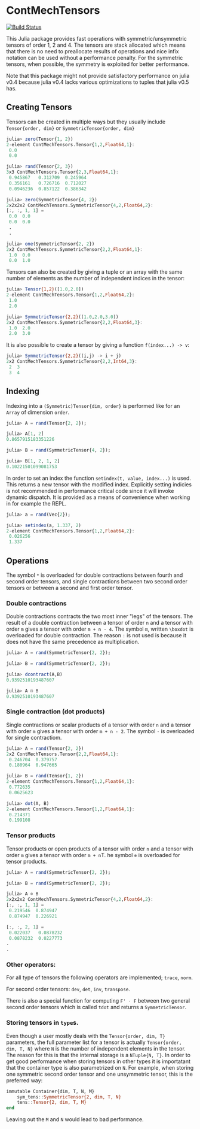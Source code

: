 # ContMechTensors

[![Build Status](https://travis-ci.org/KristofferC/ContMechTensors.jl.svg?branch=master)](https://travis-ci.org/KristofferC/ContMechTensors.jl)

This Julia package provides fast operations with symmetric/unsymmetric tensors of order 1, 2 and 4. The tensors are stack allocated which means that there is no need to preallocate results of operations and nice infix notation can be used without a performance penalty. For the symmetric tensors, when possible, the symmetry is exploited for better performance.

Note that this package might not provide satisfactory performance on julia v0.4 because julia v0.4 lacks various optimizations to tuples that julia v0.5 has.

## Creating Tensors

Tensors can be created in multiple ways but they usually include `Tensor{order, dim}` or `SymmetricTensor{order, dim}`

```jl
julia> zero(Tensor{1, 2})
2-element ContMechTensors.Tensor{1,2,Float64,1}:
 0.0
 0.0

julia> rand(Tensor{2, 3})
3x3 ContMechTensors.Tensor{2,3,Float64,1}:
 0.945867   0.312709  0.245964
 0.356161   0.726716  0.712027
 0.0946236  0.857122  0.386342

julia> zero(SymmetricTensor{4, 2})
2x2x2x2 ContMechTensors.SymmetricTensor{4,2,Float64,2}:
[:, :, 1, 1] =
 0.0  0.0
 0.0  0.0
 .
 .

julia> one(SymmetricTensor{2, 2})
2x2 ContMechTensors.SymmetricTensor{2,2,Float64,1}:
 1.0  0.0
 0.0  1.0
```

Tensors can also be created by giving a tuple or an array with the same number of elements as the number of independent indices in the tensor:

```jl
julia> Tensor{1,2}([1.0,2.0])
2-element ContMechTensors.Tensor{1,2,Float64,2}:
 1.0
 2.0

julia> SymmetricTensor{2,2}((1.0,2.0,3.0))
2x2 ContMechTensors.SymmetricTensor{2,2,Float64,3}:
 1.0  2.0
 2.0  3.0
```

It is also possible to create a tensor by giving a function `f(index...) -> v`:

```jl
julia> SymmetricTensor{2,2}((i,j) -> i + j)
2x2 ContMechTensors.SymmetricTensor{2,2,Int64,3}:
 2  3
 3  4
```

## Indexing

Indexing into a `(Symmetric)Tensor{dim, order}` is performed like for an `Array` of dimension `order`.

```jl
julia> A = rand(Tensor{2, 2});

julia> A[1, 2]
0.8657915183351226

julia> B = rand(SymmetricTensor{4, 2});

julia> B[1, 2, 1, 2]
0.10221501099081753
```

In order to set an index the function `setindex(t, value, index...)` is used. This returns a new tensor with the modified index. Explicitly setting indicies is not recommended in performance critical code since it will invoke dynamic dispatch. It is provided as a means of convenience when working in for example the REPL.

```julia
julia> a = rand(Vec{2});

julia> setindex(a, 1.337, 2)
2-element ContMechTensors.Tensor{1,2,Float64,2}:
 0.026256
 1.337
```


## Operations

The symbol `*` is overloaded for double contractions between fourth and second order tensors, and single contractions between two second order tensors or between a second and first order tensor.

### Double contractions

Double contractions contracts the two most inner "legs" of the tensors. The result of a double contraction between a tensor of order `n` and a tensor with order `m` gives a tensor with order `m + n - 4`. The symbol `⊡`, written `\boxdot` is overloaded for double contraction. The reason `:` is not used is because it does not have the same precedence as multiplication.

```jl
julia> A = rand(SymmetricTensor{2, 2});

julia> B = rand(SymmetricTensor{2, 2});

julia> dcontract(A,B)
0.9392510193487607

julia> A ⊡ B
0.9392510193487607
```

### Single contraction (dot products)

Single contractions or scalar products of a tensor with order `n` and a tensor with order `m` gives a tensor with order `m + n - 2`. The symbol `⋅` is overloaded for single contractiom.

```jl
julia> A = rand(Tensor{2, 2})
2x2 ContMechTensors.Tensor{2,2,Float64,1}:
 0.246704  0.379757
 0.180964  0.947665

julia> B = rand(Tensor{1, 2})
2-element ContMechTensors.Tensor{1,2,Float64,1}:
 0.772635
 0.0625623

julia> dot(A, B)
2-element ContMechTensors.Tensor{1,2,Float64,1}:
 0.214371
 0.199108
```

### Tensor products

Tensor products or open products of a tensor with order `n` and a tensor with order `m` gives a tensor with order `m + n`T. he symbol `⊗` is overloaded for tensor products.

```jl
julia> A = rand(SymmetricTensor{2, 2});

julia> B = rand(SymmetricTensor{2, 2});

julia> A ⊗ B
2x2x2x2 ContMechTensors.SymmetricTensor{4,2,Float64,2}:
[:, :, 1, 1] =
 0.219546  0.874947
 0.874947  0.226921

[:, :, 2, 1] =
 0.022037   0.0878232
 0.0878232  0.0227773
.
.
```

### Other operators:

For all type of tensors the following operators are implemented; `trace`, `norm`.

For second order tensors: `dev`, `det`, `inv`, `transpose`.

There is also a special function for computing `F' ⋅ F` between two general second order tensors which is called `tdot` and returns a `SymmetricTensor`.

### Storing tensors in `type`s.

Even though a user mostly deals with the `Tensor{order, dim, T}` parameters, the full parameter list for a tensor is actually `Tensor{order, dim, T, N}` where `N` is the number of independent elements in the tensor. The reason for this is that the internal storage is a `NTuple{N, T}`. In order to get good performance when storing tensors in other types it is importatant that the container type is also parametrized on `N`. For example, when storing one symmetric second order tensor and one unsymmetric tensor, this is the preferred way:

```julia
immutable Container{dim, T, N, M}
    sym_tens::SymmetricTensor{2, dim, T, N}
    tens::Tensor{2, dim, T, M}
end
```

Leaving out the `M` and `N` would lead to bad performance.